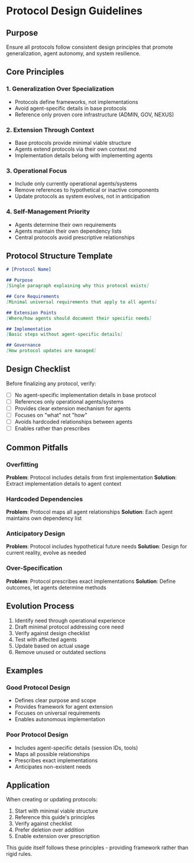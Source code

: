# Protocol Design Guidelines

## Purpose

Ensure all protocols follow consistent design principles that promote generalization, agent autonomy, and system resilience.

## Core Principles

### 1. Generalization Over Specialization
- Protocols define frameworks, not implementations
- Avoid agent-specific details in base protocols
- Reference only proven core infrastructure (ADMIN, GOV, NEXUS)

### 2. Extension Through Context
- Base protocols provide minimal viable structure
- Agents extend protocols via their own context.md
- Implementation details belong with implementing agents

### 3. Operational Focus
- Include only currently operational agents/systems
- Remove references to hypothetical or inactive components
- Update protocols as system evolves, not in anticipation

### 4. Self-Management Priority
- Agents determine their own requirements
- Agents maintain their own dependency lists
- Central protocols avoid prescriptive relationships

## Protocol Structure Template

```markdown
# [Protocol Name]

## Purpose
[Single paragraph explaining why this protocol exists]

## Core Requirements
[Minimal universal requirements that apply to all agents]

## Extension Points
[Where/how agents should document their specific needs]

## Implementation
[Basic steps without agent-specific details]

## Governance
[How protocol updates are managed]
```

## Design Checklist

Before finalizing any protocol, verify:

- [ ] No agent-specific implementation details in base protocol
- [ ] References only operational agents/systems
- [ ] Provides clear extension mechanism for agents
- [ ] Focuses on "what" not "how"
- [ ] Avoids hardcoded relationships between agents
- [ ] Enables rather than prescribes

## Common Pitfalls

### Overfitting
**Problem**: Protocol includes details from first implementation
**Solution**: Extract implementation details to agent context

### Hardcoded Dependencies
**Problem**: Protocol maps all agent relationships
**Solution**: Each agent maintains own dependency list

### Anticipatory Design
**Problem**: Protocol includes hypothetical future needs
**Solution**: Design for current reality, evolve as needed

### Over-Specification
**Problem**: Protocol prescribes exact implementations
**Solution**: Define outcomes, let agents determine methods

## Evolution Process

1. Identify need through operational experience
2. Draft minimal protocol addressing core need
3. Verify against design checklist
4. Test with affected agents
5. Update based on actual usage
6. Remove unused or outdated sections

## Examples

### Good Protocol Design
- Defines clear purpose and scope
- Provides framework for agent extension
- Focuses on universal requirements
- Enables autonomous implementation

### Poor Protocol Design
- Includes agent-specific details (session IDs, tools)
- Maps all possible relationships
- Prescribes exact implementations
- Anticipates non-existent needs

## Application

When creating or updating protocols:
1. Start with minimal viable structure
2. Reference this guide's principles
3. Verify against checklist
4. Prefer deletion over addition
5. Enable extension over prescription

This guide itself follows these principles - providing framework rather than rigid rules.